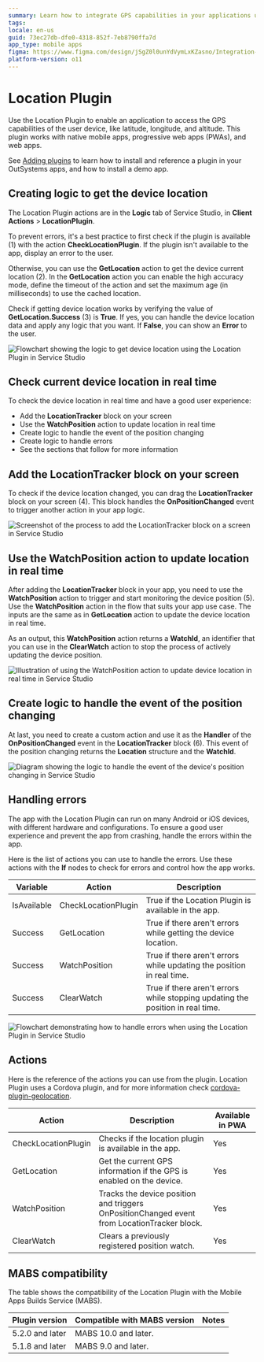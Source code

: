 ```yaml
---
summary: Learn how to integrate GPS capabilities in your applications using the Location Plugin in OutSystems 11 (O11).
tags:
locale: en-us
guid: 73ec27db-dfe0-4318-852f-7eb8790ffa7d
app_type: mobile apps
figma: https://www.figma.com/design/jSgZ0l0unYdVymLxKZasno/Integration-with-external-systems?node-id=3802-242
platform-version: o11
---
```

# Location Plugin

Use the Location Plugin to enable an application to access the GPS capabilities of the user device, like latitude, longitude, and altitude. This plugin works with native mobile apps, progressive web apps (PWAs), and web apps.

<div class="info" markdown="1">

See [Adding plugins](../intro.md#adding-plugins) to learn how to install and reference a plugin in your OutSystems apps, and how to install a demo app.

</div> 

## Creating logic to get the device location

The Location Plugin actions are in the **Logic** tab of Service Studio, in **Client Actions** > **LocationPlugin**.

To prevent errors, it's a best practice to first check if the plugin is available (1) with the action **CheckLocationPlugin**. If the plugin isn't available to the app, display an error to the user.

Otherwise, you can use the **GetLocation** action to get the device current location (2). In the **GetLocation** action you can enable the high accuracy mode, define the timeout of the action and set the maximum age (in milliseconds) to use the cached location.

Check if getting device location works by verifying the value of **GetLocation.Success** (3) is **True**. If yes, you can handle the device location data and apply any logic that you want. If **False**, you can show an **Error** to the user.

![Flowchart showing the logic to get device location using the Location Plugin in Service Studio](images/logic-to-get-device-location-ss.png "Logic to Get Device Location")

## Check current device location in real time

To check the device location in real time and have a good user experience:

* Add the **LocationTracker** block on your screen
* Use the **WatchPosition** action to update location in real time
* Create logic to handle the event of the position changing
* Create logic to handle errors
* See the sections that follow for more information

## Add the LocationTracker block on your screen

To check if the device location changed, you can drag the **LocationTracker** block on your screen (4). This block handles the **OnPositionChanged** event to trigger another action in your app logic.

![Screenshot of the process to add the LocationTracker block on a screen in Service Studio](images/add-location-tracker-ss.png "Add LocationTracker Block")

## Use the WatchPosition action to update location in real time

After adding the **LocationTracker** block in your app, you need to use the **WatchPosition** action to trigger and start monitoring the device position (5). Use the **WatchPosition** action in the flow that suits your app use case. The inputs are the same as in **GetLocation** action to update the device location in real time. 

As an output, this **WatchPosition** action returns a **WatchId**, an identifier that you can use in the **ClearWatch** action to stop the process of actively updating the device position. 

![Illustration of using the WatchPosition action to update device location in real time in Service Studio](images/watch-position-action-ss.png "WatchPosition Action")

## Create logic to handle the event of the position changing

At last, you need to create a custom action and use it as the **Handler** of the **OnPositionChanged** event in the **LocationTracker** block (6). This event of the position changing returns the **Location** structure and the **WatchId**.

![Diagram showing the logic to handle the event of the device's position changing in Service Studio](images/logic-handle-event-ss.png "Logic to Handle Event of Position Changing")

## Handling errors

The app with the Location Plugin can run on many Android or iOS devices, with different hardware and configurations. To ensure a good user experience and prevent the app from crashing, handle the errors within the app.

Here is the list of actions you can use to handle the errors. Use these actions with the **If** nodes to check for errors and control how the app works.


| Variable    | Action              | Description                                                                    |
| ----------- | ------------------- | ------------------------------------------------------------------------------ |
| IsAvailable | CheckLocationPlugin | True if the Location Plugin is available in the app.                           |
| Success     | GetLocation         | True if there aren't errors while getting the device location.                 |
| Success     | WatchPosition       | True if there aren't errors while updating the position in real time.          |
| Success     | ClearWatch          | True if there aren't errors while stopping updating the position in real time. |

![Flowchart demonstrating how to handle errors when using the Location Plugin in Service Studio](images/handling-errors-ss.png "Handling Errors")

## Actions

Here is the reference of the actions you can use from the plugin. Location Plugin uses a Cordova plugin, and for more information check [cordova-plugin-geolocation](https://github.com/OutSystems/cordova-plugin-geolocation).

| Action              | Description                                                                                 | Available in PWA |
| ------------------- | ------------------------------------------------------------------------------------------- | ---------------- |
| CheckLocationPlugin | Checks if the location plugin is available in the app.                                      | Yes              |
| GetLocation         | Get the current GPS information if the GPS is enabled on the device.                        | Yes              |
| WatchPosition       | Tracks the device position and triggers OnPositionChanged event from LocationTracker block. | Yes              |
| ClearWatch          | Clears a previously registered position watch.                                              | Yes              |

## MABS compatibility

The table shows the compatibility of the Location Plugin with the Mobile Apps Builds Service (MABS).

| Plugin version  | Compatible with MABS version | Notes |
| --------------- | ---------------------------- | ----- |
| 5.2.0 and later | MABS 10.0 and later.         |       |
| 5.1.8 and later | MABS 9.0 and later.          |       |
